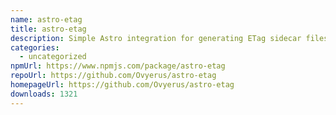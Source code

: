 ```yaml
---
name: astro-etag
title: astro-etag
description: Simple Astro integration for generating ETag sidecar files for your build.
categories:
  - uncategorized
npmUrl: https://www.npmjs.com/package/astro-etag
repoUrl: https://github.com/Ovyerus/astro-etag
homepageUrl: https://github.com/Ovyerus/astro-etag
downloads: 1321
---
```

